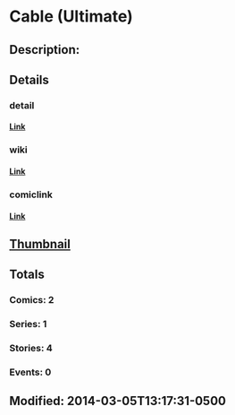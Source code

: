 # Cable (Ultimate)
## Description: 
## Details
### detail
#### [Link](http://marvel.com/characters/7/cable?utm_campaign=apiRef&utm_source=225578a89fc76f3d20fbffda5d17a88d)
### wiki
#### [Link](http://marvel.com/universe/Cable%20(Ultimate)?utm_campaign=apiRef&utm_source=225578a89fc76f3d20fbffda5d17a88d)
### comiclink
#### [Link](http://marvel.com/comics/characters/1011252/cable_ultimate?utm_campaign=apiRef&utm_source=225578a89fc76f3d20fbffda5d17a88d)
## [Thumbnail](http://i.annihil.us/u/prod/marvel/i/mg/c/10/53176a2ccd8bc.jpg)
## Totals
### Comics: 2
### Series: 1
### Stories: 4
### Events: 0
## Modified: 2014-03-05T13:17:31-0500